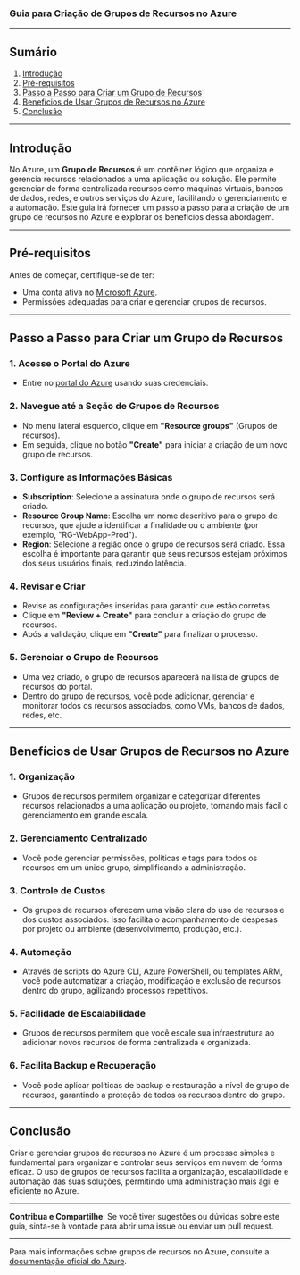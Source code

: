 ### Guia para Criação de Grupos de Recursos no Azure

---

## Sumário

1. [Introdução](#introdução)
2. [Pré-requisitos](#pré-requisitos)
3. [Passo a Passo para Criar um Grupo de Recursos](#passo-a-passo-para-criar-um-grupo-de-recursos)
4. [Benefícios de Usar Grupos de Recursos no Azure](#benefícios-de-usar-grupos-de-recursos-no-azure)
5. [Conclusão](#conclusão)

---

## Introdução

No Azure, um **Grupo de Recursos** é um contêiner lógico que organiza e gerencia recursos relacionados a uma aplicação ou solução. Ele permite gerenciar de forma centralizada recursos como máquinas virtuais, bancos de dados, redes, e outros serviços do Azure, facilitando o gerenciamento e a automação. Este guia irá fornecer um passo a passo para a criação de um grupo de recursos no Azure e explorar os benefícios dessa abordagem.

---

## Pré-requisitos

Antes de começar, certifique-se de ter:

- Uma conta ativa no [Microsoft Azure](https://portal.azure.com).
- Permissões adequadas para criar e gerenciar grupos de recursos.
  
---

## Passo a Passo para Criar um Grupo de Recursos

### 1. Acesse o Portal do Azure

- Entre no [portal do Azure](https://portal.azure.com) usando suas credenciais.

### 2. Navegue até a Seção de Grupos de Recursos

- No menu lateral esquerdo, clique em **"Resource groups"** (Grupos de recursos).
- Em seguida, clique no botão **"Create"** para iniciar a criação de um novo grupo de recursos.

### 3. Configure as Informações Básicas

- **Subscription**: Selecione a assinatura onde o grupo de recursos será criado.
- **Resource Group Name**: Escolha um nome descritivo para o grupo de recursos, que ajude a identificar a finalidade ou o ambiente (por exemplo, "RG-WebApp-Prod").
- **Region**: Selecione a região onde o grupo de recursos será criado. Essa escolha é importante para garantir que seus recursos estejam próximos dos seus usuários finais, reduzindo latência.

### 4. Revisar e Criar

- Revise as configurações inseridas para garantir que estão corretas.
- Clique em **"Review + Create"** para concluir a criação do grupo de recursos.
- Após a validação, clique em **"Create"** para finalizar o processo.

### 5. Gerenciar o Grupo de Recursos

- Uma vez criado, o grupo de recursos aparecerá na lista de grupos de recursos do portal.
- Dentro do grupo de recursos, você pode adicionar, gerenciar e monitorar todos os recursos associados, como VMs, bancos de dados, redes, etc.

---

## Benefícios de Usar Grupos de Recursos no Azure

### 1. **Organização**
   - Grupos de recursos permitem organizar e categorizar diferentes recursos relacionados a uma aplicação ou projeto, tornando mais fácil o gerenciamento em grande escala.

### 2. **Gerenciamento Centralizado**
   - Você pode gerenciar permissões, políticas e tags para todos os recursos em um único grupo, simplificando a administração.

### 3. **Controle de Custos**
   - Os grupos de recursos oferecem uma visão clara do uso de recursos e dos custos associados. Isso facilita o acompanhamento de despesas por projeto ou ambiente (desenvolvimento, produção, etc.).

### 4. **Automação**
   - Através de scripts do Azure CLI, Azure PowerShell, ou templates ARM, você pode automatizar a criação, modificação e exclusão de recursos dentro do grupo, agilizando processos repetitivos.

### 5. **Facilidade de Escalabilidade**
   - Grupos de recursos permitem que você escale sua infraestrutura ao adicionar novos recursos de forma centralizada e organizada.

### 6. **Facilita Backup e Recuperação**
   - Você pode aplicar políticas de backup e restauração a nível de grupo de recursos, garantindo a proteção de todos os recursos dentro do grupo.

---

## Conclusão

Criar e gerenciar grupos de recursos no Azure é um processo simples e fundamental para organizar e controlar seus serviços em nuvem de forma eficaz. O uso de grupos de recursos facilita a organização, escalabilidade e automação das suas soluções, permitindo uma administração mais ágil e eficiente no Azure.

---

**Contribua e Compartilhe**: Se você tiver sugestões ou dúvidas sobre este guia, sinta-se à vontade para abrir uma issue ou enviar um pull request.

---

Para mais informações sobre grupos de recursos no Azure, consulte a [documentação oficial do Azure](https://docs.microsoft.com/en-us/azure/azure-resource-manager/management/manage-resource-groups-portal).
